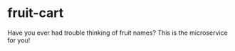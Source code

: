 # fruit-cart

Have you ever had trouble thinking of fruit names?  This is the microservice for you!
